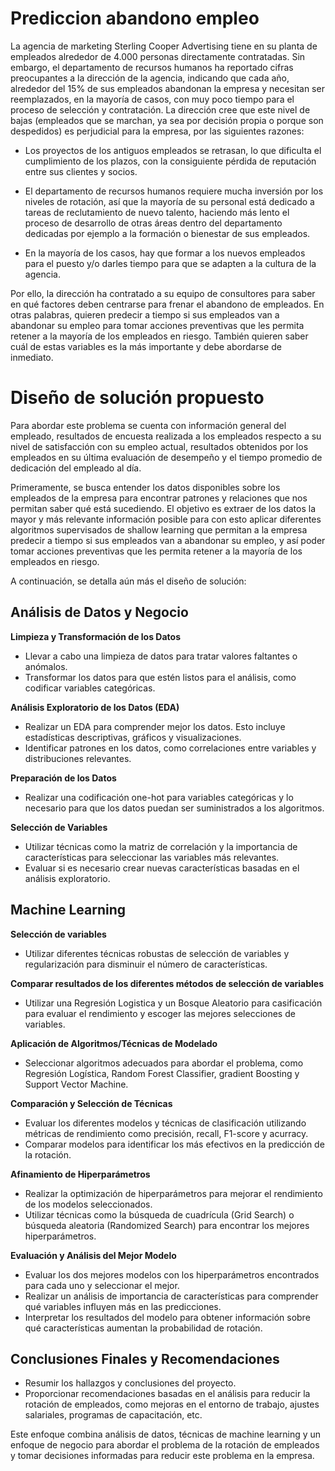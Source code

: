 # Prediccion abandono empleo

La agencia de marketing Sterling Cooper Advertising tiene en su planta de empleados alrededor de
4.000 personas directamente contratadas. Sin embargo, el departamento de recursos humanos ha
reportado cifras preocupantes a la dirección de la agencia, indicando que cada año, alrededor del
15% de sus empleados abandonan la empresa y necesitan ser reemplazados, en la mayoría de casos,
con muy poco tiempo para el proceso de selección y contratación. La dirección cree que este nivel
de bajas (empleados que se marchan, ya sea por decisión propia o porque son despedidos) es
perjudicial para la empresa, por las siguientes razones:

- Los proyectos de los antiguos empleados se retrasan, lo que dificulta el cumplimiento de los
plazos, con la consiguiente pérdida de reputación entre sus clientes y socios.

- El departamento de recursos humanos requiere mucha inversión por los niveles de rotación,
así que la mayoría de su personal está dedicado a tareas de reclutamiento de nuevo talento,
haciendo más lento el proceso de desarrollo de otras áreas dentro del departamento
dedicadas por ejemplo a la formación o bienestar de sus empleados.

- En la mayoría de los casos, hay que formar a los nuevos empleados para el puesto y/o darles
tiempo para que se adapten a la cultura de la agencia.

Por ello, la dirección ha contratado a su equipo de consultores para saber en qué factores deben
centrarse para frenar el abandono de empleados. En otras palabras, quieren predecir a tiempo si sus
empleados van a abandonar su empleo para tomar acciones preventivas que les permita retener a la
mayoría de los empleados en riesgo. También quieren saber cuál de estas variables es la más
importante y debe abordarse de inmediato.

# Diseño de solución propuesto


Para abordar este problema se cuenta con información general del empleado, resultados de encuesta 
realizada a los empleados respecto a su nivel de satisfacción con su empleo actual, resultados 
obtenidos por los empleados en su última evaluación de desempeño y el tiempo promedio de dedicación 
del empleado al día.

Primeramente, se busca entender los datos disponibles sobre los empleados de la empresa para encontrar 
patrones y relaciones que nos permitan saber qué está sucediendo. El objetivo es extraer de los datos 
la mayor y más relevante información posible para con esto aplicar diferentes algoritmos supervisados 
de shallow learning que permitan a la empresa predecir a tiempo si sus empleados van a abandonar su 
empleo, y así poder tomar acciones preventivas que les permita retener a la mayoría de los empleados en riesgo.

A continuación, se detalla aún más el diseño de solución:

## Análisis de Datos y Negocio

**Limpieza y Transformación de los Datos**
- Llevar a cabo una limpieza de datos para tratar valores faltantes o anómalos.
- Transformar los datos para que estén listos para el análisis, como codificar variables categóricas.

**Análisis Exploratorio de los Datos (EDA)**
- Realizar un EDA para comprender mejor los datos. Esto incluye estadísticas descriptivas, gráficos y
  visualizaciones.
- Identificar patrones en los datos, como correlaciones entre variables y distribuciones relevantes.

**Preparación de los Datos**
- Realizar una codificación one-hot para variables categóricas y lo necesario para que los datos puedan
  ser suministrados a los algoritmos.

**Selección de Variables**
- Utilizar técnicas como la matriz de correlación y la importancia de características para seleccionar
  las variables más relevantes.
- Evaluar si es necesario crear nuevas características basadas en el análisis exploratorio.

## Machine Learning

**Selección de variables**
- Utilizar diferentes técnicas robustas de selección de variables y regularización para disminuir el número
  de características.

**Comparar resultados de los diferentes métodos de selección de variables**
- Utilizar una Regresión Logistica y un Bosque Aleatorio para casificación para evaluar el rendimiento y
  escoger las mejores selecciones de variables.

**Aplicación de Algoritmos/Técnicas de Modelado**
- Seleccionar algoritmos adecuados para abordar el problema, como Regresión Logística, Random Forest Classifier,
  gradient Boosting y Support Vector Machine.

**Comparación y Selección de Técnicas**
- Evaluar los diferentes modelos y técnicas de clasificación utilizando métricas de rendimiento como precisión,
  recall, F1-score y acurracy.
- Comparar modelos para identificar los más efectivos en la predicción de la rotación.

**Afinamiento de Hiperparámetros**
- Realizar la optimización de hiperparámetros para mejorar el rendimiento de los modelos seleccionados.
- Utilizar técnicas como la búsqueda de cuadrícula (Grid Search) o búsqueda aleatoria (Randomized Search) para
  encontrar los mejores hiperparámetros.

**Evaluación y Análisis del Mejor Modelo**
- Evaluar los dos mejores modelos con los hiperparámetros encontrados para cada uno y seleccionar el mejor.
- Realizar un análisis de importancia de características para comprender qué variables influyen más en las predicciones.
- Interpretar los resultados del modelo para obtener información sobre qué características aumentan la probabilidad de rotación.

## Conclusiones Finales y Recomendaciones
- Resumir los hallazgos y conclusiones del proyecto.
- Proporcionar recomendaciones basadas en el análisis para reducir la rotación de empleados, como mejoras en el entorno
  de trabajo, ajustes salariales, programas de capacitación, etc.

Este enfoque combina análisis de datos, técnicas de machine learning y un enfoque de negocio para abordar el problema de 
la rotación de empleados y tomar decisiones informadas para reducir este problema en la empresa.
